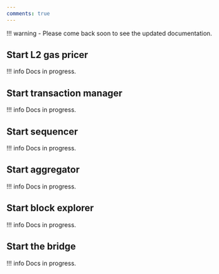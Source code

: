 ```yaml
---
comments: true
---
```


!!! warning
    - Please come back soon to see the updated documentation.

## Start L2 gas pricer

!!! info
    Docs in progress.

## Start transaction manager

!!! info
    Docs in progress.

## Start sequencer

!!! info
    Docs in progress.

## Start aggregator

!!! info
    Docs in progress.

## Start block explorer

!!! info
    Docs in progress.

## Start the bridge

!!! info
    Docs in progress.
